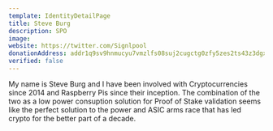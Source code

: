 ```yaml
---
template: IdentityDetailPage
title: Steve Burg
description: SPO
image: 
website: https://twitter.com/Signlpool
donationAddress: addr1q9sv9hnmucyu7vmzlfs08suj2cugctg0zfy5zes2ts43z3dgxp48354mgpeq8xestme5267k6g04vq3w3lvqvy9j9p0ql62hv7
verified: false
---
```


My name is Steve Burg and I have been involved with Cryptocurrencies since 2014 and Raspberry Pis since their inception. The combination of the two as a low power consuption solution for Proof of Stake validation seems like the perfect solution to the power and ASIC arms race that has led crypto for the better part of a decade. 
